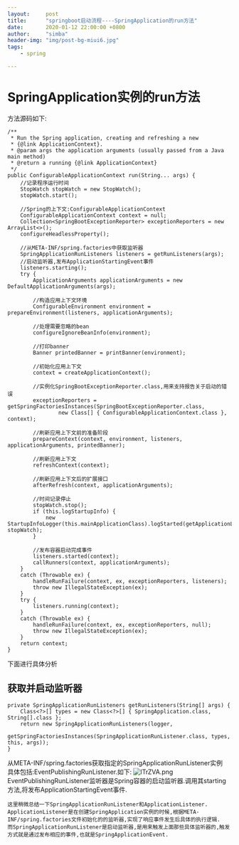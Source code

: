 ```yaml
---
layout:     post
title:      "springboot启动流程----SpringApplication的run方法"
date:       2020-01-12 22:00:00 +0800
author:     "simba"
header-img: "img/post-bg-miui6.jpg"
tags:
    - spring

---
```


#	SpringApplication实例的run方法

方法源码如下:
```
/**
 * Run the Spring application, creating and refreshing a new
 * {@link ApplicationContext}.
 * @param args the application arguments (usually passed from a Java main method)
 * @return a running {@link ApplicationContext}
 */
public ConfigurableApplicationContext run(String... args) {
	//记录程序运行时间
	StopWatch stopWatch = new StopWatch();
	stopWatch.start();

	//Spring的上下文:ConfigurableApplicationContext
	ConfigurableApplicationContext context = null;
	Collection<SpringBootExceptionReporter> exceptionReporters = new ArrayList<>();
	configureHeadlessProperty();

	//从META-INF/spring.factories中获取监听器
	SpringApplicationRunListeners listeners = getRunListeners(args);
	//启动监听器,发布ApplicationStartingEvent事件
	listeners.starting();
	try {
		ApplicationArguments applicationArguments = new DefaultApplicationArguments(args);

		//构造应用上下文环境
		ConfigurableEnvironment environment = prepareEnvironment(listeners, applicationArguments);

		//处理需要忽略的bean
		configureIgnoreBeanInfo(environment);

		//打印banner
		Banner printedBanner = printBanner(environment);

		//初始化应用上下文
		context = createApplicationContext();

		//实例化SpringBootExceptionReporter.class,用来支持报告关于启动的错误
		exceptionReporters = getSpringFactoriesInstances(SpringBootExceptionReporter.class,
				new Class[] { ConfigurableApplicationContext.class }, context);

		//刷新应用上下文前的准备阶段
		prepareContext(context, environment, listeners, applicationArguments, printedBanner);

		//刷新应用上下文
		refreshContext(context);

		//刷新应用上下文后的扩展接口
		afterRefresh(context, applicationArguments);

		//时间记录停止
		stopWatch.stop();
		if (this.logStartupInfo) {
			new StartupInfoLogger(this.mainApplicationClass).logStarted(getApplicationLog(), stopWatch);
		}

		//发布容器启动完成事件
		listeners.started(context);
		callRunners(context, applicationArguments);
	}
	catch (Throwable ex) {
		handleRunFailure(context, ex, exceptionReporters, listeners);
		throw new IllegalStateException(ex);
	}
	try {
		listeners.running(context);
	}
	catch (Throwable ex) {
		handleRunFailure(context, ex, exceptionReporters, null);
		throw new IllegalStateException(ex);
	}
	return context;
}
```

下面进行具体分析


##	获取并启动监听器

```
private SpringApplicationRunListeners getRunListeners(String[] args) {
	Class<?>[] types = new Class<?>[] { SpringApplication.class, String[].class };
	return new SpringApplicationRunListeners(logger,
			getSpringFactoriesInstances(SpringApplicationRunListener.class, types, this, args));
}
```

从META-INF/spring.factories获取指定的SpringApplicationRunListener实例  
具体包括:EventPublishingRunListener.如下:
![lTrZVA.png](https://s2.ax1x.com/2020/01/12/lTrZVA.png)
EventPublishingRunListener监听器是Spring容器的启动监听器.调用其starting方法,将发布ApplicationStartingEvent事件.

``
这里稍微总结一下SpringApplicationRunListener和ApplicationListener.  
ApplicationListener是在创建SpringApplication实例的时候,根据META-INF/spring.factories文件初始化的的监听器,实现了响应事件发生后具体的执行逻辑.  
而SpringApplicationRunListener是启动监听器,是用来触发上面那些具体监听器的,触发方式就是通过发布相应的事件,也就是SpringApplicationEvent.
``